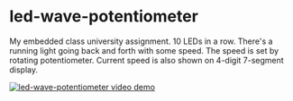 # led-wave-potentiometer
My embedded class university assignment. 10 LEDs in a row. There's a running light going back and forth with some speed. The speed is set by rotating potentiometer. Current speed is also shown on 4-digit 7-segment display.

[![led-wave-potentiometer video demo](https://img.youtube.com/vi/kQqUby-YLao/mqdefault.jpg)](https://youtube.com/watch?v=kQqUby-YLao)
